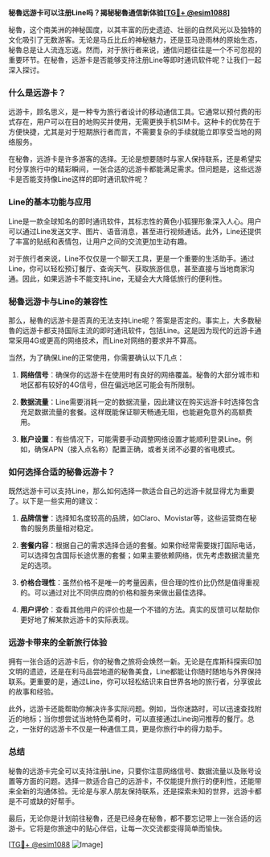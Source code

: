 **秘魯远游卡可以注册Line吗？揭秘秘魯通信新体验[[TG💪+ @esim1088](https://t.me/s/esim1088)]**

秘魯，这个南美洲的神秘国度，以其丰富的历史遗迹、壮丽的自然风光以及独特的文化吸引了无数游客。无论是马丘比丘的神秘魅力，还是亚马逊雨林的原始生态，秘魯总是让人流连忘返。然而，对于旅行者来说，通信问题往往是一个不可忽视的重要环节。在秘魯，远游卡是否能够支持注册Line等即时通讯软件呢？让我们一起深入探讨。

### 什么是远游卡？

远游卡，顾名思义，是一种专为旅行者设计的移动通信工具。它通常以预付费的形式存在，用户可以在目的地购买并使用，无需更换手机SIM卡。这种卡的优势在于方便快捷，尤其是对于短期旅行者而言，不需要复杂的手续就能立即享受当地的网络服务。

在秘魯，远游卡是许多游客的选择。无论是想要随时与家人保持联系，还是希望实时分享旅行中的精彩瞬间，一张合适的远游卡都能满足需求。但问题是，这些远游卡是否能支持像Line这样的即时通讯软件呢？

### Line的基本功能与应用

Line是一款全球知名的即时通讯软件，其标志性的黄色小狐狸形象深入人心。用户可以通过Line发送文字、图片、语音消息，甚至进行视频通话。此外，Line还提供了丰富的贴纸和表情包，让用户之间的交流更加生动有趣。

对于旅行者来说，Line不仅仅是一个聊天工具，更是一个重要的生活助手。通过Line，你可以轻松预订餐厅、查询天气、获取旅游信息，甚至直接与当地商家沟通。因此，如果远游卡不能支持Line，无疑会大大降低旅行的便利性。

### 秘魯远游卡与Line的兼容性

那么，秘魯的远游卡是否真的无法支持Line呢？答案是否定的。事实上，大多数秘魯的远游卡都支持国际主流的即时通讯软件，包括Line。这是因为现代的远游卡通常采用4G或更高的网络技术，而Line对网络的要求并不算高。

当然，为了确保Line的正常使用，你需要确认以下几点：

1. **网络信号**：确保你的远游卡在使用时有良好的网络覆盖。秘魯的大部分城市和地区都有较好的4G信号，但在偏远地区可能会有所限制。
   
2. **数据流量**：Line需要消耗一定的数据流量，因此建议在购买远游卡时选择包含充足数据流量的套餐。这样既能保证聊天畅通无阻，也能避免意外的高额费用。

3. **账户设置**：有些情况下，可能需要手动调整网络设置才能顺利登录Line。例如，确保APN（接入点名称）配置正确，或者关闭不必要的省电模式。

### 如何选择合适的秘魯远游卡？

既然远游卡可以支持Line，那么如何选择一款适合自己的远游卡就显得尤为重要了。以下是一些实用的建议：

1. **品牌信誉**：选择知名度较高的品牌，如Claro、Movistar等，这些运营商在秘魯的服务质量相对稳定。

2. **套餐内容**：根据自己的需求选择合适的套餐。如果你经常需要拨打国际电话，可以选择包含国际长途优惠的套餐；如果主要依赖网络，优先考虑数据流量充足的选项。

3. **价格合理性**：虽然价格不是唯一的考量因素，但合理的性价比仍然是值得重视的。可以通过对比不同供应商的价格和服务来做出最佳选择。

4. **用户评价**：查看其他用户的评价也是一个不错的方法。真实的反馈可以帮助你更好地了解某款远游卡的实际表现。

### 远游卡带来的全新旅行体验

拥有一张合适的远游卡后，你的秘魯之旅将会焕然一新。无论是在库斯科探索印加文明的遗迹，还是在利马品尝地道的秘魯美食，Line都能让你随时随地与外界保持联系。更重要的是，通过Line，你可以轻松结识来自世界各地的旅行者，分享彼此的故事和经验。

此外，远游卡还能帮助你解决许多实际问题。例如，当你迷路时，可以迅速查找附近的地标；当你想尝试当地特色菜肴时，可以直接通过Line询问推荐的餐厅。总之，一张好的远游卡不仅是一种通信工具，更是你旅行中的得力助手。

### 总结

秘魯的远游卡完全可以支持注册Line，只要你注意网络信号、数据流量以及账号设置等方面的问题。选择一款适合自己的远游卡，不仅能提升旅行的便利性，还能带来全新的沟通体验。无论是与家人朋友保持联系，还是探索未知的世界，远游卡都是不可或缺的好帮手。

最后，无论你是计划前往秘魯，还是已经身在秘魯，都不要忘记带上一张合适的远游卡。它将是你旅途中的贴心伴侣，让每一次交流都变得简单而愉快。

[[TG💪+ @esim1088](https://t.me/s/esim1088) ![Image](https://i.postimg.cc/4NQfJmqS/Snipaste-2025-05-13-00-14-12.png)]